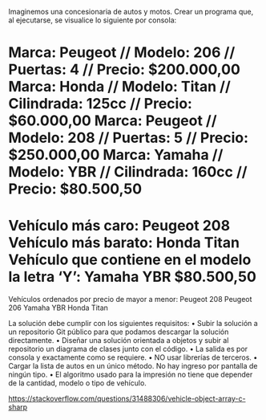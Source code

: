 Imaginemos una concesionaria de autos y motos.
Crear un programa que, al ejecutarse, se visualice lo siguiente por consola:

Marca: Peugeot // Modelo: 206 // Puertas: 4 // Precio: $200.000,00
Marca: Honda // Modelo: Titan // Cilindrada: 125cc // Precio: $60.000,00
Marca: Peugeot // Modelo: 208 // Puertas: 5 // Precio: $250.000,00
Marca: Yamaha // Modelo: YBR // Cilindrada: 160cc // Precio: $80.500,50
=============================
Vehículo más caro: Peugeot 208
Vehículo más barato: Honda Titan
Vehículo que contiene en el modelo la letra ‘Y’: Yamaha YBR $80.500,50
=============================
Vehículos ordenados por precio de mayor a menor:
Peugeot 208
Peugeot 206
Yamaha YBR
Honda Titan


La solución debe cumplir con los siguientes requisitos:
•	Subir la solución a un repositorio Git público para que podamos descargar la solución directamente.
•	Diseñar una solución orientada a objetos y subir al repositorio un diagrama de clases junto con el código.
•	La salida es por consola y exactamente como se requiere.
•	NO usar librerías de terceros.
•	Cargar la lista de autos en un único método. No hay ingreso por pantalla de ningún tipo.
•	El algoritmo usado para la impresión no tiene que depender de la cantidad, modelo o tipo de vehículo.


https://stackoverflow.com/questions/31488306/vehicle-object-array-c-sharp
